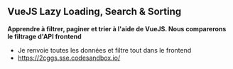 ## VueJS Lazy Loading, Search & Sorting

**Apprendre à filtrer, paginer et trier à l'aide de VueJS. Nous comparerons le filtrage d'API frontend**  

- Je renvoie toutes les données et filtre tout dans le frontend
- https://2cggs.sse.codesandbox.io/